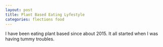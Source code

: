 ```yaml
---
layout: post
title: Plant Based Eating Lyfestyle
categories: flections food
---
```

I have been eating plant based since about 2015. It all started when I was having tummy troubles.